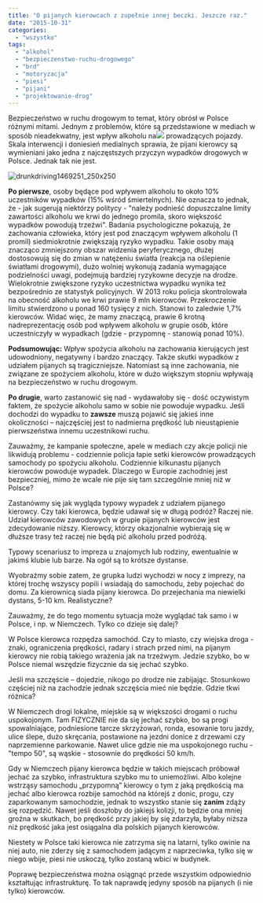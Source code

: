 ```yaml
---
title: "O pijanych kierowcach z zupełnie innej beczki. Jeszcze raz."
date: "2015-10-31"
categories: 
  - "wszystko"
tags: 
  - "alkohol"
  - "bezpieczenstwo-ruchu-drogowego"
  - "brd"
  - "motoryzacja"
  - "piesi"
  - "pijani"
  - "projektowanie-drog"
---
```


Bezpieczeństwo w ruchu drogowym to temat, który obrósł w Polsce różnymi mitami. Jednym z problemów, które są przedstawione w mediach w sposób nieadekwatny, jest wpływ alkoholu na![](resources/drunkdriving1469251_250x250.jpg) prowadzących pojazdy. Skala interwencji i doniesień medialnych sprawia, że pijani kierowcy są wymieniani jako jedna z najczęstszych przyczyn wypadków drogowych w Polsce. Jednak tak nie jest.

![drunkdriving1469251_250x250](https://strefapiesza.files.wordpress.com/2019/03/drunkdriving1469251_250x250.jpg)

**Po pierwsze**, osoby będące pod wpływem alkoholu to około 10% uczestników wypadków (15% wśród śmiertelnych). Nie oznacza to jednak, że - jak sugerują niektórzy politycy - "należy podnieść dopuszczalne limity zawartości alkoholu we krwi do jednego promila, skoro większość wypadków powodują trzeźwi". Badania psychologiczne pokazują, że zachowania człowieka, który jest pod znaczącym wpływem alkoholu (1 promil) siedmiokrotnie zwiększają ryzyko wypadku. Takie osoby mają znacząco zmniejszony obszar widzenia peryferycznego, dłużej dostosowują się do zmian w natężeniu światła (reakcja na oślepienie światłami drogowymi), dużo wolniej wykonują zadania wymagające podzielności uwagi, podejmują bardziej ryzykowne decyzje na drodze. Wielokrotnie zwiększone ryzyko uczestnictwa wypadku wynika też bezpośrednio ze statystyk policyjnych. W 2013 roku policja skontrolowała na obecność alkoholu we krwi prawie 9 mln kierowców. Przekroczenie limitu stwierdzono u ponad 160 tysięcy z nich. Stanowi to zaledwie 1,7% kierowców. Widać więc, że mamy znaczącą, prawie 6 krotną nadreprezentację osób pod wpływem alkoholu w grupie osób, które uczestniczyły w wypadkach (gdzie - przypomnę - stanowią ponad 10%).

**Podsumowując:** Wpływ spożycia alkoholu na zachowania kierujących jest udowodniony, negatywny i bardzo znaczący. Także skutki wypadków z udziałem pijanych są tragiczniejsze. Natomiast są inne zachowania, nie związane ze spożyciem alkoholu, które w dużo większym stopniu wpływają na bezpieczeństwo w ruchu drogowym.

**Po drugie**, warto zastanowić się nad - wydawałoby się - dość oczywistym faktem, że spożycie alkoholu samo w sobie nie powoduje wypadku. Jeśli dochodzi do wypadku to **zawsze** muszą pojawić się jakieś inne okoliczności – najczęściej jest to nadmierna prędkość lub nieustąpienie pierwszeństwa innemu uczestnikowi ruchu.

Zauważmy, że kampanie społeczne, apele w mediach czy akcje policji nie likwidują problemu - codziennie policja łapie setki kierowców prowadzących samochody po spożyciu alkoholu. Codziennie kilkunastu pijanych kierowców powoduje wypadek. Dlaczego w Europie zachodniej jest bezpieczniej, mimo że wcale nie pije się tam szczególnie mniej niż w Polsce?

Zastanówmy się jak wygląda typowy wypadek z udziałem pijanego kierowcy. Czy taki kierowca, będzie udawał się w długą podróż? Raczej nie. Udział kierowców zawodowych w grupie pijanych kierowców jest zdecydowanie niższy. Kierowcy, którzy okazjonalnie wybierają się w dłuższe trasy też raczej nie będą pić alkoholu przed podróżą.

Typowy scenariusz to impreza u znajomych lub rodziny, ewentualnie w jakimś klubie lub barze. Na ogół są to krótsze dystanse.

Wyobraźmy sobie zatem, że grupka ludzi wychodzi w nocy z imprezy, na której trochę wszyscy popili i wsiadają do samochodu, żeby pojechać do domu. Za kierownicą siada pijany kierowca. Do przejechania ma niewielki dystans, 5-10 km. Realistyczne?

Zauważmy, że do tego momentu sytuacja może wyglądać tak samo i w Polsce, i np. w Niemczech. Tylko co dzieje się dalej?

W Polsce kierowca rozpędza samochód. Czy to miasto, czy wiejska droga - znaki, ograniczenia prędkości, radary i strach przed nimi, na pijanym kierowcy nie robią takiego wrażenia jak na trzeźwym. Jedzie szybko, bo w Polsce niemal wszędzie fizycznie da się jechać szybko.

Jeśli ma szczęście – dojedzie, nikogo po drodze nie zabijając. Stosunkowo częściej niż na zachodzie jednak szczęścia mieć nie będzie. Gdzie tkwi różnica?

W Niemczech drogi lokalne, miejskie są w większości drogami o ruchu uspokojonym. Tam FIZYCZNIE nie da się jechać szybko, bo są progi spowalniające, podniesione tarcze skrzyżowań, ronda, esowanie toru jazdy, ulice ślepe, dużo skręcania, postawione na jezdni donice z drzewami czy naprzemienne parkowanie. Nawet ulice gdzie nie ma uspokojonego ruchu - "tempo 50", są wąskie - stosownie do prędkości 50 km/h.

Gdy w Niemczech pijany kierowca będzie w takich miejscach próbował jechać za szybko, infrastruktura szybko mu to uniemożliwi. Albo kolejne wstrząsy samochodu „przypomną” kierowcy o tym z jaką prędkością ma jechać albo kierowca rozbije samochód na którejś z donic, progu, czy zaparkowanym samochodzie, jednak to wszystko stanie się **zanim** zdąży się rozpędzić. Nawet jeśli doszłoby do jakiejś kolizji, to będzie ona mniej groźna w skutkach, bo prędkość przy jakiej by się zdarzyła, byłaby niższa niż prędkość jaka jest osiągalna dla polskich pijanych kierowców.

Niestety w Polsce taki kierowca nie zatrzyma się na latarni, tylko owinie na niej auto, nie zderzy się z samochodem jadącym z naprzeciwka, tylko się w niego wbije, piesi nie uskoczą, tylko zostaną wbici w budynek.

Poprawę bezpieczeństwa można osiągnąć przede wszystkim odpowiednio kształtując infrastrukturę. To tak naprawdę jedyny sposób na pijanych (i nie tylko) kierowców.
